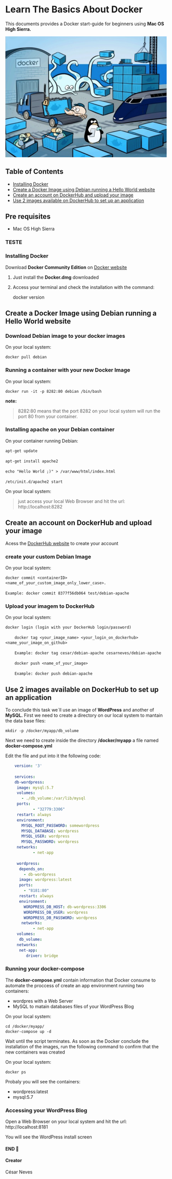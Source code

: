 # Learn The Basics About Docker

This documents provides a Docker start-guide for beginners using __Mac OS High Sierra.__


![DockerLogo](/images/dockerLogo.png)


## Table of Contents

* [Installing Docker](#installing-docker)
* [Create a Docker Image using Debian running a Hello World website](#create-a-docker-image-using-debian-running-a-hello-world-website)
* [Create an account on DockerHub and upload your image](#create-an-account-on-dockerhub-and-upload-your-image)
* [Use 2 images available on DockerHub to set up an application](#use-2-images-available-on-dockerhub-to-set-up-an-application)

## Pre requisites

* Mac OS High Sierra 

### TESTE

### Installing Docker

Download __Docker Community Edition__ on [Docker website](https://www.docker.com/community-edition)
1. Just install the __Docker.dmg__ downloaded
2. Access your terminal and check the installation with the command: 

    docker version

## Create a Docker Image using Debian running a Hello World website

### Download Debian image to your docker images

On your local system:

    docker pull debian

### Running a container with your new Docker Image

On your local system:

    docker run -it -p 8282:80 debian /bin/bash

__note:__

>  8282:80 means that the port 8282 on your local system will run the port 80 from your  container.

### Installing apache on your Debian container

On your container running Debian:

    apt-get update

	apt-get install apache2

	echo "Hello World ;)" > /var/www/html/index.html

	/etc/init.d/apache2 start

On your local system:

> just access your local Web Browser and hit the url: http://localhost:8282


## Create an account on DockerHub and upload your image

Acess the [DockerHub website](https://hub.docker.com) to create your account


### create your custom Debian Image

On your local system:

    docker commit <containerID> <name_of_your_custom_image_only_lower_case>.

	Example: docker commit 8377f56db064 test/debian-apache


### Upload your imagem to DockerHub

On your local system:

    docker login (login with your DockerHub login/password)

		docker tag <your_image_name> <your_login_on_dockerhub> <name_your_image_on_github>

		Example: docker tag cesar/debian-apache cesarneves/debian-apache

		docker push <name_of_your_image>

		Example: docker push debian-apache


## Use 2 images available on DockerHub to set up an application

To conclude this task we`ll use an image of __WordPress__ and another of __MySQL.__ 
First we need to create a directory on our local system to mantain the data base files:

    mkdir -p /docker/myapp/db_volume

Next we need to create inside the directory __/docker/myapp__ a file named __docker-compose.yml__

Edit the file and put into it the following code:

```yml
    version: '3'

    services:
    db-wordpress:
     image: mysql:5.7
     volumes:
       - ./db_volume:/var/lib/mysql
     ports:
            - "32779:3306"
     restart: always
     environment:
       MYSQL_ROOT_PASSWORD: somewordpress
       MYSQL_DATABASE: wordpress
       MYSQL_USER: wordpress
       MYSQL_PASSWORD: wordpress
     networks:
            - net-app

     wordpress:
      depends_on:
        - db-wordpress
      image: wordpress:latest
      ports:
        - "8181:80"
      restart: always
      environment:
        WORDPRESS_DB_HOST: db-wordpress:3306
        WORDPRESS_DB_USER: wordpress
        WORDPRESS_DB_PASSWORD: wordpress
       networks:
            - net-app
     volumes:
      db_volume:
     networks:
      net-app:
         driver: bridge
```


### Running your docker-compose

The __docker-compose.yml__ contain information that Docker consume to automate the proccess of create an app environment running two containers: 

* wordpres with a Web Server
* MySQL to matain databases files of your WordPress Blog

On your local system:

    cd /docker/myapp/
    docker-compose up -d



Wait until the script terminates. As soon as the Docker conclude the installation of the images, run the following command to confirm that the new containers was created 


On your local system:

    docker ps


Probaly you will see the containers:

* wordpress:latest
* mysql:5.7


### Accessing your WordPress Blog

Open a Web Browser on your local system and hit the url: http://localhost:8181

You will see the WordPress install screen



#### END :metal:




#### Creator

César Neves
